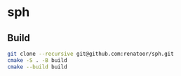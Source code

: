 # sph

## Build

```bash
git clone --recursive git@github.com:renatoor/sph.git
cmake -S . -B build
cmake --build build
```

